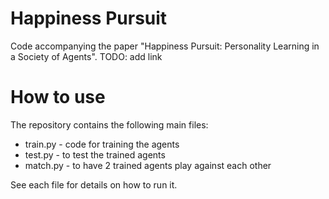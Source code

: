 # Happiness Pursuit
Code accompanying the paper "Happiness Pursuit: Personality Learning in a Society of Agents". TODO: add link

# How to use
The repository contains the following main files:
* train.py - code for training the agents
* test.py - to test the trained agents
* match.py - to have 2 trained agents play against each other

See each file for details on how to run it.
